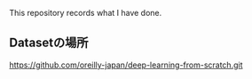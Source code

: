 This repository records what I have done.


## Datasetの場所
https://github.com/oreilly-japan/deep-learning-from-scratch.git
